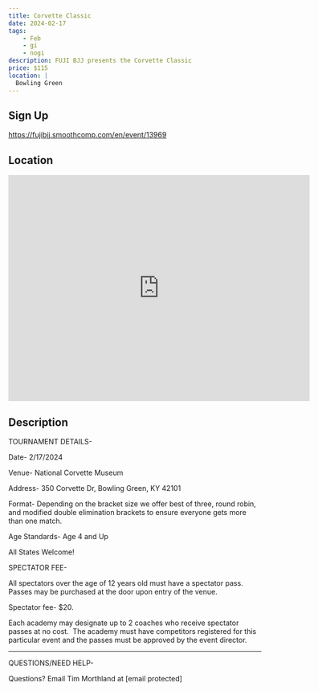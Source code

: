 ```yaml
---
title: Corvette Classic
date: 2024-02-17
tags:
    - Feb
    - gi 
    - nogi 
description: FUJI BJJ presents the Corvette Classic
price: $115
location: |
  Bowling Green
---
```

## Sign Up
https://fujibjj.smoothcomp.com/en/event/13969

## Location
<iframe src="https://www.google.com/maps/embed?pb=!1m18!1m12!1m3!1d12345.6789!2d-86.3746167!3d37.0041425!2m3!1f0!2f0!3f0!3m2!1i1024!2i768!4f13.1!3m3!1m2!1s0x0%3A0x0!2z37.0041425!5e0!3m2!1sen!2sus!4v1234567890" width="600" height="450" style="border:0;" allowfullscreen="" loading="lazy"></iframe>

## Description
TOURNAMENT DETAILS- 


Date- 2/17/2024


Venue- National Corvette Museum


Address- 350 Corvette Dr, Bowling Green, KY 42101


Format- Depending on the bracket size we offer best of three, round robin, and modified double elimination brackets to ensure everyone gets more than one match.


Age Standards- Age 4 and Up


All States Welcome!


SPECTATOR FEE-


All spectators over the age of 12 years old must have a spectator pass.  Passes may be purchased at the door upon entry of the venue.



Spectator fee- $20.



Each academy may designate up to 2 coaches who receive spectator passes at no cost.  The academy must have competitors registered for this particular event and the passes must be approved by the event director.


_______________________________________________________________________________


QUESTIONS/NEED HELP-


Questions? Email Tim Morthland at [email protected]